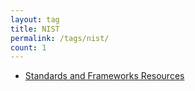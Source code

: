 ```yaml
---
layout: tag
title: NIST
permalink: /tags/nist/
count: 1
---
```


- [Standards and Frameworks Resources](https://itsmejayd.github.io/blog/resources%20directory/standards-and-frameworks-resources/)
